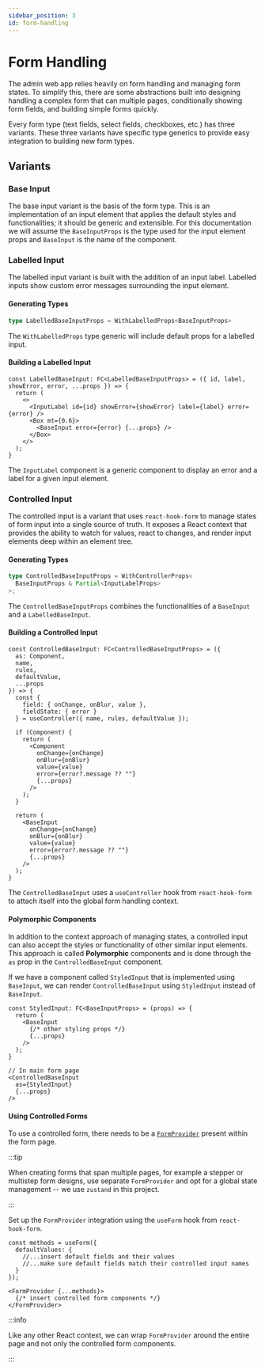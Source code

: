 ```yaml
---
sidebar_position: 3
id: form-handling
---
```


# Form Handling

The admin web app relies heavily on form handling and managing form states. To simplify this, there are some 
abstractions built into designing handling a complex form that can multiple pages, conditionally showing form fields,
and building simple forms quickly.

Every form type (text fields, select fields, checkboxes, etc.) has three variants. These three variants have specific
type generics to provide easy integration to building new form types.

## Variants

### Base Input

The base input variant is the basis of the form type. This is an implementation of an input element that applies 
the default styles and functionalities; it should be generic and extensible. For this documentation we will assume
the `BaseInputProps` is the type used for the input element props and `BaseInput` is the name of the component.

### Labelled Input

The labelled input variant is built with the addition of an input label. Labelled inputs show custom error messages
surrounding the input element.

#### Generating Types
```ts
type LabelledBaseInputProps = WithLabelledProps<BaseInputProps>
```

The `WithLabelledProps` type generic will include default props for a labelled input.

#### Building a Labelled Input

```tsx
const LabelledBaseInput: FC<LabelledBaseInputProps> = ({ id, label, showError, error, ...props }) => {
  return (
    <>
      <InputLabel id={id} showError={showError} label={label} error={error} />
      <Box mt={0.6}>
        <BaseInput error={error} {...props} />
      </Box>
    </>
  );
}
```

The `InputLabel` component is a generic component to display an error and a label for a given input element. 

### Controlled Input

The controlled input is a variant that uses `react-hook-form` to manage states of form input into a single source
of truth. It exposes a React context that provides the ability to watch for values, react to changes, and 
render input elements deep within an element tree.

#### Generating Types

```ts
type ControlledBaseInputProps = WithControllerProps<
  BaseInputProps & Partial<InputLabelProps>
>;
```

The `ControlledBaseInputProps` combines the functionalities of a `BaseInput` and a `LabelledBaseInput`.

#### Building a Controlled Input

```tsx
const ControlledBaseInput: FC<ControlledBaseInputProps> = ({  
  as: Component,
  name,
  rules,
  defaultValue,
  ...props
}) => {
  const {
    field: { onChange, onBlur, value },
    fieldState: { error }
  } = useController({ name, rules, defaultValue });
  
  if (Component) {
    return (
      <Component 
        onChange={onChange}
        onBlur={onBlur}
        value={value}
        error={error?.message ?? ""}
        {...props}
      />
    );
  } 
  
  return (
    <BaseInput
      onChange={onChange}
      onBlur={onBlur}
      value={value}
      error={error?.message ?? ""}
      {...props}
    />
  );
}
```

The `ControlledBaseInput` uses a `useController` hook from `react-hook-form` to attach itself into the global form 
handling context.

#### Polymorphic Components

In addition to the context approach of managing states, a controlled input can also accept the styles or functionality
of other similar input elements. This approach is called **Polymorphic** components and is done through the 
`as` prop in the `ControlledBaseInput` component.

If we have a component called `StyledInput` that is implemented using `BaseInput`, we can render `ControlledBaseInput`
using `StyledInput` instead of `BaseInput`.

```tsx
const StyledInput: FC<BaseInputProps> = (props) => {
  return (
    <BaseInput
      {/* other styling props */}
      {...props}
    />
  );
}

// In main form page
<ControlledBaseInput
  as={StyledInput}
  {...props}
/>
```

#### Using Controlled Forms

To use a controlled form, there needs to be a [`FormProvider`](https://react-hook-form.com/api/formprovider) present
within the form page. 

:::tip

When creating forms that span multiple pages, for example a stepper or multistep form designs, use separate
`FormProvider` and opt for a global state management -- we use `zustand` in this project.

:::

Set up the `FormProvider` integration using the `useForm` hook from `react-hook-form`.

```tsx
const methods = useForm({
  defaultValues: {
    //...insert default fields and their values
    //...make sure default fields match their controlled input names
  }
});

<FormProvider {...methods}>
  {/* insert controlled form components */}
</FormProvider>
```

:::info

Like any other React context, we can wrap `FormProvider` around the entire page and not only the controlled form 
components.

:::
